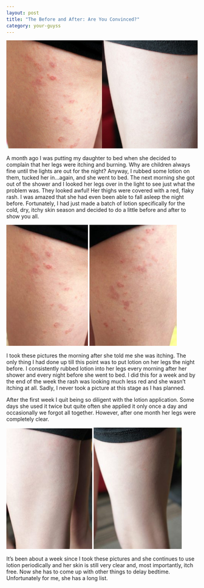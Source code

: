 ```yaml
---
layout: post
title: "The Before and After: Are You Convinced?"
category: your-guyss
---
```

![before and after legs](/assets/images/before-and-after-legs.jpg)

A month ago I was putting my daughter to bed when she decided to complain that her legs were itching and burning. Why are children always fine until the lights are out for the night? Anyway, I rubbed some lotion on them, tucked her in…again, and she went to bed. The next morning she got out of the shower and I looked her legs over in the light to see just what the problem was. They looked awful! Her thighs were covered with a red, flaky rash. I was amazed that she had even been able to fall asleep the night before. Fortunately, I had just made a batch of lotion specifically for the cold, dry, itchy skin season and decided to do a little before and after to show you all.

![leg with rash](/assets/images/rash-leg-2.jpg)
![another leg with rash](/assets/images/rash-leg.jpg)

I took these pictures the morning after she told me she was itching. The only thing I had done up till this point was to put lotion on her legs the night before. I consistently rubbed lotion into her legs every morning after her shower and every night before she went to bed. I did this for a week and by the end of the week the rash was looking much less red and she wasn’t itching at all. Sadly, I never took a picture at this stage as I has planned.

After the first week I quit being so diligent with the lotion application. Some days she used it twice but quite often she applied it only once a day and occasionally we forgot all together. However, after one month her legs were completely clear.

![healed leg](/assets/images/healed-leg2.jpg)
![another healed leg](/assets/images/healed-leg.jpg)

It’s been about a week since I took these pictures and she continues to use lotion periodically and her skin is still very clear and, most importantly, itch free. Now she has to come up with other things to delay bedtime. Unfortunately for me, she has a long list.
